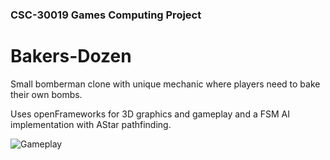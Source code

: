 ### CSC-30019 Games Computing Project
# Bakers-Dozen
Small bomberman clone with unique mechanic where players need to bake their own bombs.

Uses openFrameworks for 3D graphics and gameplay and a FSM AI implementation with AStar pathfinding.

![Gameplay](https://i.imgur.com/ltIWblv.gif)
